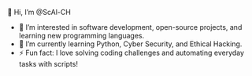 👋 Hi, I’m @ScAl-CH  
- 👀 I’m interested in software development, open-source projects, and learning new programming languages.  
- 🌱 I’m currently learning Python, Cyber Security, and Ethical Hacking.  
- ⚡ Fun fact: I love solving coding challenges and automating everyday tasks with scripts!
<!---
ScAl-CH/ScAl-CH is a ✨ special ✨ repository because its `README.md` (this file) appears on your GitHub profile.
You can click the Preview link to take a look at your changes.
--->
